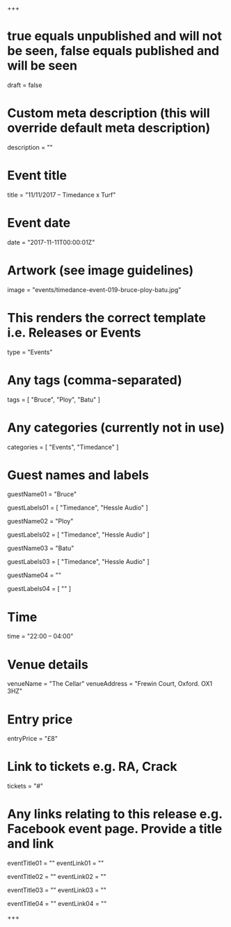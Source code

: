 +++

# true equals unpublished and will not be seen, false equals published and will be seen
draft = false

# Custom meta description (this will override default meta description)
description = ""

# Event title
title = "11/11/2017 – Timedance x Turf"

# Event date
date = "2017-11-11T00:00:01Z"

# Artwork (see image guidelines)
image = "events/timedance-event-019-bruce-ploy-batu.jpg"

# This renders the correct template i.e. Releases or Events
type = "Events"

# Any tags (comma-separated)
tags = [ 
	"Bruce",
	"Ploy",
	"Batu"
]

# Any categories (currently not in use)
categories = [
  "Events",
  "Timedance"
]

# Guest names and labels
guestName01 = "Bruce"

guestLabels01 = [
	"Timedance",
	"Hessle Audio"
]

guestName02 = "Ploy"

guestLabels02 = [
	"Timedance",
	"Hessle Audio"
]

guestName03 = "Batu"

guestLabels03 = [
	"Timedance",
	"Hessle Audio"
]

guestName04 = ""

guestLabels04 = [
	""
]

# Time
time = "22:00 – 04:00"

# Venue details
venueName = "The Cellar"
venueAddress = "Frewin Court, Oxford. OX1 3HZ"

# Entry price
entryPrice = "£8"

# Link to tickets e.g. RA, Crack 
tickets = "#"

# Any links relating to this release e.g. Facebook event page. Provide a title and link
eventTitle01 = ""
eventLink01 = ""

eventTitle02 = ""
eventLink02 = ""

eventTitle03 = ""
eventLink03 = ""

eventTitle04 = ""
eventLink04 = ""


+++
